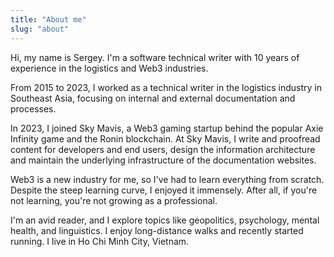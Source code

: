 ```yaml
---
title: "About me"
slug: "about"
---
```


Hi, my name is Sergey. I'm a software technical writer with 10 years of experience in the logistics and Web3 industries.

From 2015 to 2023, I worked as a technical writer in the logistics industry in Southeast Asia, focusing on internal and external documentation and processes.

In 2023, I joined Sky Mavis, a Web3 gaming startup behind the popular Axie Infinity game and the Ronin blockchain. At Sky Mavis, I write and proofread content for developers and end users, design the information architecture and maintain the underlying infrastructure of the documentation websites.

Web3 is a new industry for me, so I've had to learn everything from scratch. Despite the steep learning curve, I enjoyed it immensely. After all, if you're not learning, you're not growing as a professional.

I'm an avid reader, and I explore topics like geopolitics, psychology, mental health, and linguistics. I enjoy long-distance walks and recently started running. I live in Ho Chi Minh City, Vietnam.
